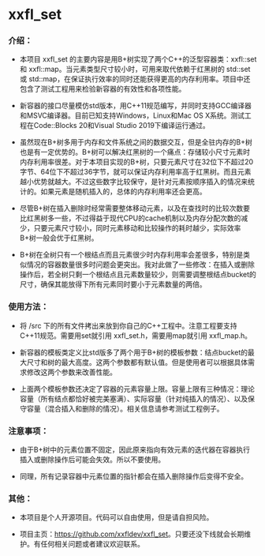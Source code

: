 xxfl_set
==========


### 介绍：
* 本项目 xxfl_set 的主要内容是用B+树实现了两个C++的泛型容器类：xxfl::set 和 xxfl::map。当元素类型尺寸较小时，可用来取代依赖于红黑树的 std::set 或 std::map，在保证执行效率的同时还能获得更高的内存利用率。项目中还包含了测试工程用来检验新容器的有效性和各项性能。

* 新容器的接口尽量模仿std版本，用C++11规范编写，并同时支持GCC编译器和MSVC编译器。目前已知支持Windows，Linux和Mac OS X系统。测试工程在Code::Blocks 20和Visual Studio 2019下编译运行通过。

* 虽然现在B+树多用于内存和文件系统之间的数据交互，但是全驻内存的B+树也是有一定优势的。B+树可以解决红黑树的一个痛点：存储较小尺寸元素时内存利用率很差。对于本项目实现的B+树，只要元素尺寸在32位下不超过20字节、64位下不超过36字节，就可以保证内存利用率高于红黑树。而且元素越小优势就越大。不过这些数字比较保守，是针对元素按顺序插入的情况来统计的。如果元素是随机插入的，总体的内存利用率还会更高。

* 尽管B+树在插入删除时经常需要整体移动元素，以及在查找时的比较次数要比红黑树多一些，不过得益于现代CPU的cache机制以及内存分配次数的减少，只要元素尺寸较小，同时元素移动和比较操作的耗时越少，实际效率B+树一般会优于红黑树。

* B+树在全树只有一个根结点而且元素很少时内存利用率会差很多，特别是类似情况的容器数量很多时问题会更突出。我对此做了一些修改：在插入或删除操作后，若全树只剩一个根结点且元素数量较少，则需要调整根结点bucket的尺寸，确保其能放得下所有元素同时要小于元素数量的两倍。


### 使用方法：
* 将 /src 下的所有文件拷出来放到你自己的C++工程中。注意工程要支持C++11规范。需要用set就引用 xxfl_set.h，需要用map就引用 xxfl_map.h。

* 新容器的模板类定义比std版多了两个用于B+树的模板参数：结点bucket的最大尺寸和树的最大高度。这两个参数都有默认值。但是使用者可以根据具体需求修改这两个参数来改善性能。

* 上面两个模板参数还决定了容器的元素容量上限。容量上限有三种情况：理论容量（所有结点都恰好被完美塞满）、实际容量（针对纯插入的情况）、以及保守容量（混合插入和删除的情况）。相关信息请参考测试工程例子。


### 注意事项：
* 由于B+树中的元素位置不固定，因此原来指向有效元素的迭代器在容器执行插入或删除操作后可能会失效。所以不要使用。

* 同理，所有记录容器中元素位置的指针都会在插入删除操作后变得不安全。


### 其他：
* 本项目是个人开源项目。代码可以自由使用，但是请自担风险。

* 项目主页：<https://github.com/xxfldev/xxfl_set>。只要还没下线就会长期维护。有任何相关问题或者建议欢迎联系。